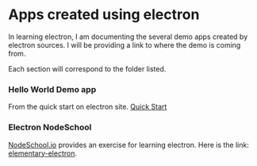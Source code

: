 # Apps created using electron

In learning electron, I am documenting the several demo apps created by electron sources.
I will be providing a link to where the demo is coming from.

Each section will correspond to the folder listed.

### Hello World Demo app
From the quick start on electron site.
[Quick Start](http://electron.atom.io/docs/tutorial/quick-start/)

### Electron NodeSchool
[NodeSchool.io](https://nodeschool.io/) provides an exercise for learning electron.
Here is the link: [elementary-electron](https://github.com/maxogden/elementary-electron).